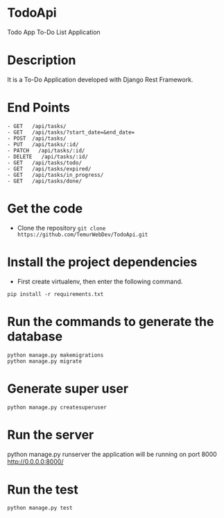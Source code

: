 # TodoApi
Todo App
To-Do List Application
# Description
It is a To-Do Application developed with Django Rest Framework.

# End Points
```
- GET   /api/tasks/
- GET   /api/tasks/?start_date=&end_date=
- POST  /api/tasks/
- PUT   /api/tasks/:id/
- PATCH   /api/tasks/:id/
- DELETE   /api/tasks/:id/
- GET   /api/tasks/todo/
- GET   /api/tasks/expired/
- GET   /api/tasks/in_progress/
- GET   /api/tasks/done/
```
# Get the code
- Clone the repository `git clone  https://github.com/TemurWebDev/TodoApi.git`

# Install the project dependencies
- First create virtualenv, then enter the following command.
```  
pip install -r requirements.txt
```
# Run the commands to generate the database
```
python manage.py makemigrations
python manage.py migrate
```
# Generate super user

`python manage.py createsuperuser`

# Run the server
python manage.py runserver the application will be running on port 8000 http://0.0.0.0:8000/

# Run the test
`python manage.py test`


